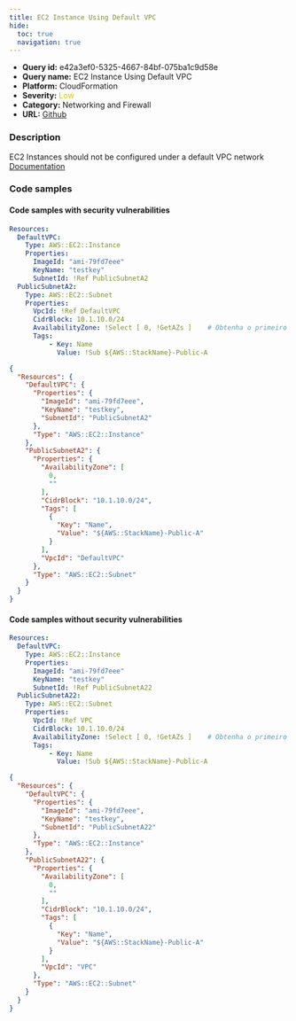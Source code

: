 ```yaml
---
title: EC2 Instance Using Default VPC
hide:
  toc: true
  navigation: true
---
```


<style>
  .highlight .hll {
    background-color: #ff171742;
  }
  .md-content {
    max-width: 1100px;
    margin: 0 auto;
  }
</style>

-   **Query id:** e42a3ef0-5325-4667-84bf-075ba1c9d58e
-   **Query name:** EC2 Instance Using Default VPC
-   **Platform:** CloudFormation
-   **Severity:** <span style="color:#CC0">Low</span>
-   **Category:** Networking and Firewall
-   **URL:** [Github](https://github.com/Checkmarx/kics/tree/master/assets/queries/cloudFormation/aws/ec2_instance_using_default_vpc)

### Description
EC2 Instances should not be configured under a default VPC network<br>
[Documentation](https://docs.aws.amazon.com/AWSCloudFormation/latest/UserGuide/aws-properties-ec2-instance.html#cfn-ec2-instance-subnetid)

### Code samples
#### Code samples with security vulnerabilities
```yaml title="Positive test num. 1 - yaml file" hl_lines="7"
Resources:
  DefaultVPC:
    Type: AWS::EC2::Instance
    Properties: 
      ImageId: "ami-79fd7eee"
      KeyName: "testkey"
      SubnetId: !Ref PublicSubnetA2
  PublicSubnetA2:
    Type: AWS::EC2::Subnet
    Properties:
      VpcId: !Ref DefaultVPC
      CidrBlock: 10.1.10.0/24
      AvailabilityZone: !Select [ 0, !GetAZs ]    # Obtenha o primeiro AZ na lista
      Tags:
          - Key: Name
            Value: !Sub ${AWS::StackName}-Public-A

```
```json title="Positive test num. 2 - json file" hl_lines="7"
{
  "Resources": {
    "DefaultVPC": {
      "Properties": {
        "ImageId": "ami-79fd7eee",
        "KeyName": "testkey",
        "SubnetId": "PublicSubnetA2"
      },
      "Type": "AWS::EC2::Instance"
    },
    "PublicSubnetA2": {
      "Properties": {
        "AvailabilityZone": [
          0,
          ""
        ],
        "CidrBlock": "10.1.10.0/24",
        "Tags": [
          {
            "Key": "Name",
            "Value": "${AWS::StackName}-Public-A"
          }
        ],
        "VpcId": "DefaultVPC"
      },
      "Type": "AWS::EC2::Subnet"
    }
  }
}

```


#### Code samples without security vulnerabilities
```yaml title="Negative test num. 1 - yaml file"
Resources:
  DefaultVPC:
    Type: AWS::EC2::Instance
    Properties: 
      ImageId: "ami-79fd7eee"
      KeyName: "testkey"
      SubnetId: !Ref PublicSubnetA22
  PublicSubnetA22:
    Type: AWS::EC2::Subnet
    Properties:
      VpcId: !Ref VPC
      CidrBlock: 10.1.10.0/24
      AvailabilityZone: !Select [ 0, !GetAZs ]    # Obtenha o primeiro AZ na lista
      Tags:
          - Key: Name
            Value: !Sub ${AWS::StackName}-Public-A

```
```json title="Negative test num. 2 - json file"
{
  "Resources": {
    "DefaultVPC": {
      "Properties": {
        "ImageId": "ami-79fd7eee",
        "KeyName": "testkey",
        "SubnetId": "PublicSubnetA22"
      },
      "Type": "AWS::EC2::Instance"
    },
    "PublicSubnetA22": {
      "Properties": {
        "AvailabilityZone": [
          0,
          ""
        ],
        "CidrBlock": "10.1.10.0/24",
        "Tags": [
          {
            "Key": "Name",
            "Value": "${AWS::StackName}-Public-A"
          }
        ],
        "VpcId": "VPC"
      },
      "Type": "AWS::EC2::Subnet"
    }
  }
}

```
